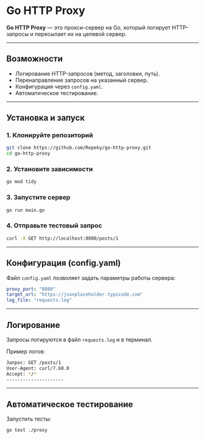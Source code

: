 # Go HTTP Proxy

**Go HTTP Proxy** — это прокси-сервер на Go, который логирует HTTP-запросы и пересылает их на целевой сервер.

---

## Возможности
- Логирование HTTP-запросов (метод, заголовки, путь).
- Перенаправление запросов на указанный сервер.
- Конфигурация через `config.yaml`.
- Автоматическое тестирование.

---

## Установка и запуск

### 1. Клонируйте репозиторий
```bash
git clone https://github.com/Repeky/go-http-proxy.git
cd go-http-proxy
```

### 2. Установите зависимости
```bash
go mod tidy
```

### 3. Запустите сервер
```bash
go run main.go
```

### 4. Отправьте тестовый запрос
```bash
curl -X GET http://localhost:8080/posts/1
```

---

## Конфигурация (config.yaml)

Файл `config.yaml` позволяет задать параметры работы сервера:

```yaml
proxy_port: "8080"
target_url: "https://jsonplaceholder.typicode.com"
log_file: "requests.log"
```

---

## Логирование

Запросы логируются в файл `requests.log` и в терминал.

Пример логов:

```bash
Запрос: GET /posts/1
User-Agent: curl/7.68.0
Accept: */*
---------------------
```

---

## Автоматическое тестирование

Запустить тесты:
```bash
go test ./proxy